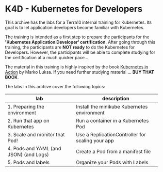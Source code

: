 # K4D - Kubernetes for Developers

This archive has the labs for a Terra10 internal training for Kubernetes. Its goal is to let application developers become familiar with Kubernetes. 

The training is intended as a first step to prepare the participants for the **'Kubernetes Application Developer' certification**. After going through this training, the participants are **NOT ready** to do the Kubernetes for Developers. However, the participants will be able to complete studying for the certification at a much quicker pace...

The material in this training is highly inspired by the book [Kubernetes in Action](https://www.manning.com/books/kubernetes-in-action) by Marko Luksa. If you need further studying material ... **BUY THAT BOOK**.

The labs in this archive cover the following topics:

| lab                            | description                                      |
|--------------------------------|--------------------------------------------------|
|1. Preparing the environment    | Install the minikube Kubernetes environment      |
|2. Run that app on Kubernetes   | Run a container in a Kubernetes Pod              |
|3. Scale and monitor that Pod!  | Use a ReplicationController for scaling your app |
|4. Pods and YAML (and JSON) (and Logs) | Create a Pod from a manifest file         |
|5. Pods and labels              | Organize your Pods with Labels                   |




